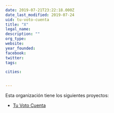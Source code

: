 ```yaml
---
date: 2019-07-21T23:22:18.000Z
date_last_modified: 2019-07-24
uid: tu-voto-cuenta
title: "X"
legal_name: 
description: ""
org_type: 
website: 
year_founded: 
facebook: 
twitter: 
tags:

cities: 


---
```


Esta organización tiene los siguientes proyectos:

- [Tu Voto Cuenta](/proyectos/tu-voto-cuenta)

